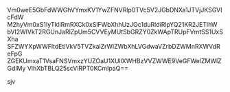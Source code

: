 Vm0weE5GbFdWWGhVYmxKV1YwZFNVRlp0TVc5V2JGbDNXa1JTVjJKSGVIcFdW
M2hyVm0xS1IyTkliRmRXCk0xSlFWbXhhUzJOc1duRldiRlpYQ21KR2JETlhW
bVI2WlVkT2RGUnJaRlZpUm5CVVEyMUtSbGRZY0ZkWApTRUpFVmtSS1UxSXha
SFZWYXpWWFltdEtlVkV5TVZkalZrWlZWbXhLVGdwaVZrbDZWMnRXWVdReFpG
ZGEKUmxaT1VsaFNSVmxzYUZOaU1XUllXWHBzVVZWWE9VeGFWelZMWlZGdlMy
VlhXbTBLQ25scVlRPT0KCmlpaQ==

sjv